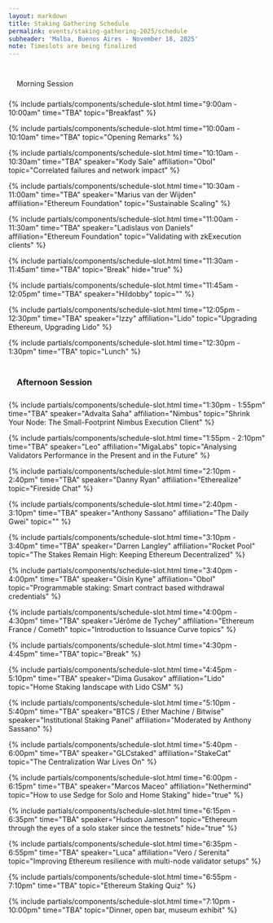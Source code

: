 ```yaml
---
layout: markdown
title: Staking Gathering Schedule
permalink: events/staking-gathering-2025/schedule
subheader: 'Malba, Buenos Aires - November 18, 2025'
note: Timeslots are being finalized
---
```


<!-- ![](/assets/img/devconnect-2025/banner.webp) -->

<style>
  .session-title {
    /*background-color: #0d6efd;*/
    color: var(--bs-body-color);
    padding: 0.6rem 1rem;
    border-radius: 0.3rem;
    margin-top: 2rem;
  }
  .dark-mode .session-title {
    /*color: var(--bs-body-color);*/
  }
</style>



<div class="session-title mb-3 h4">Morning Session</div>


{% include partials/components/schedule-slot.html
  time="9:00am - 10:00am"
  time="TBA"
  topic="Breakfast"
%}


{% include partials/components/schedule-slot.html
  time="10:00am - 10:10am"
  time="TBA"
  topic="Opening Remarks"
%}

{% include partials/components/schedule-slot.html
  time="10:10am - 10:30am"
  time="TBA"
  speaker="Kody Sale"
  affiliation="Obol"
  topic="Correlated failures and network impact"
%}

{% include partials/components/schedule-slot.html
  time="10:30am - 11:00am"
  time="TBA"
  speaker="Marius van der Wijden"
  affiliation="Ethereum Foundation"
  topic="Sustainable Scaling"
%}

{% include partials/components/schedule-slot.html
  time="11:00am - 11:30am"
  time="TBA"
  speaker="Ladislaus von Daniels"
  affiliation="Ethereum Foundation"
  topic="Validating with zkExecution clients"
%}

{% include partials/components/schedule-slot.html
  time="11:30am - 11:45am"
  time="TBA"
  topic="Break"
  hide="true"
%}

{% include partials/components/schedule-slot.html
  time="11:45am - 12:05pm"
  time="TBA"
  speaker="Hildobby"
  topic=""
%}

{% include partials/components/schedule-slot.html
  time="12:05pm - 12:30pm"
  time="TBA"
  speaker="Izzy"
  affiliation="Lido"
  topic="Upgrading Ethereum, Upgrading Lido"
%}

{% include partials/components/schedule-slot.html
  time="12:30pm - 1:30pm"
  time="TBA"
  topic="Lunch"
%}

<h3 class="session-title mb-3">Afternoon Session</h3>

{% include partials/components/schedule-slot.html
  time="1:30pm - 1:55pm"
  time="TBA"
  speaker="Advaita Saha"
  affiliation="Nimbus"
  topic="Shrink Your Node: The Small-Footprint Nimbus Execution Client"
%}

{% include partials/components/schedule-slot.html
  time="1:55pm - 2:10pm"
  time="TBA"
  speaker="Leo"
  affiliation="MigaLabs"
  topic="Analysing Validators Performance in the Present and in the Future"
%}

{% include partials/components/schedule-slot.html
  time="2:10pm - 2:40pm"
  time="TBA"
  speaker="Danny Ryan"
  affiliation="Etherealize"
  topic="Fireside Chat"
%}

{% include partials/components/schedule-slot.html
  time="2:40pm - 3:10pm"
  time="TBA"
  speaker="Anthony Sassano"
  affiliation="The Daily Gwei"
  topic=""
%}

{% include partials/components/schedule-slot.html
  time="3:10pm - 3:40pm"
  time="TBA"
  speaker="Darren Langley"
  affiliation="Rocket Pool"
  topic="The Stakes Remain High: Keeping Ethereum Decentralized"
%}

{% include partials/components/schedule-slot.html
  time="3:40pm - 4:00pm"
  time="TBA"
  speaker="Oisín Kyne"
  affiliation="Obol"
  topic="Programmable staking: Smart contract based withdrawal credentials"
%}

{% include partials/components/schedule-slot.html
  time="4:00pm - 4:30pm"
  time="TBA"
  speaker="Jérôme de Tychey"
  affiliation="Ethereum France / Cometh"
  topic="Introduction to Issuance Curve topics"
%}

{% include partials/components/schedule-slot.html
  time="4:30pm - 4:45pm"
  time="TBA"
  topic="Break"
%}

{% include partials/components/schedule-slot.html
  time="4:45pm - 5:10pm"
  time="TBA"
  speaker="Dima Gusakov"
  affiliation="Lido"
  topic="Home Staking landscape with Lido CSM"
%}

{% include partials/components/schedule-slot.html
  time="5:10pm - 5:40pm"
  time="TBA"
  speaker="BTCS / Ether Machine / Bitwise"
  speaker="Institutional Staking Panel"
  affiliation="Moderated by Anthony Sassano"
%}

{% include partials/components/schedule-slot.html
  time="5:40pm - 6:00pm"
  time="TBA"
  speaker="GLCstaked"
  affiliation="StakeCat"
  topic="The Centralization War Lives On"
%}

{% include partials/components/schedule-slot.html
  time="6:00pm - 6:15pm"
  time="TBA"
  speaker="Marcos Maceo"
  affiliation="Nethermind"
  topic="How to use Sedge for Solo and Home Staking"
  hide="true"
%}

{% include partials/components/schedule-slot.html
  time="6:15pm - 6:35pm"
  time="TBA"
  speaker="Hudson Jameson"
  topic="Ethereum through the eyes of a solo staker since the testnets"
  hide="true"
%}

{% include partials/components/schedule-slot.html
  time="6:35pm - 6:55pm"
  time="TBA"
  speaker="Luca"
  affiliation="Vero / Serenita"
  topic="Improving Ethereum resilience with multi-node validator setups"
%}

{% include partials/components/schedule-slot.html
  time="6:55pm - 7:10pm"
  time="TBA"
  topic="Ethereum Staking Quiz"
%}

{% include partials/components/schedule-slot.html
  time="7:10pm - 10:00pm"
  time="TBA"
  topic="Dinner, open bar, museum exhibit"
%}













